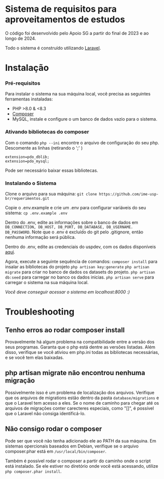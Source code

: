 # Sistema de requisitos para aproveitamentos de estudos
O código foi desenvolvido pelo Apoio SG a partir do final de 2023 e ao longo de 2024.


Todo o sistema é construído utilizando [Laravel](https://laravel.com/).


# Instalação 
### Pré-requisitos
Para instalar o sistema na sua máquina local, você precisa as seguintes ferramentas instaladas:
- PHP >8.0 & <8.3
- [Composer](https://getcomposer.org/download/)
- MySQL, instale e configure o um banco de dados vazio para o sistema. 

### Ativando bibliotecas do composer
Com o comando 
`php --ini`
encontre o arquivo de configuração do seu php.
Descomente as linhas (retirando o ';' ) 

```
extension=pdo_dblib;
extension=pdo_mysql;
```

Pode ser necessário baixar essas bibliotecas.

### Instalando o Sistema
Clone o arquivo para sua máquina:
`git clone https://github.com/ime-usp-br/requerimentos.git`
    
Copie o .env.example e crie um .env para configurar variáveis do seu sistema:
`cp .env.example .env`

Dentro do .env, edite as informações sobre o banco de dados em `DB_CONNECTION, DB_HOST, DB_PORT, DB_DATABASE, DB_USERNAME. DB_PASSWORD`. Note que o .env é excluído do git pelo .gitignore, então nenhuma informação será pública.

Dentro do .env, edite as credenciais do uspdev, com os dados disponíveis [aqui](https://docs.google.com/document/d/13hr-9QoXMzwY7mkKf8EkCtZ5Oxvyo5veutSnN306NQk/edit?usp=sharing).

Agora, execute a seguinte sequência de comandos:
`composer install` para insalar as bibliotecas do projeto
`php artisan key:generate` 
`php artisan migrate` para criar no banco de dados os datasets do projeto.
`php artisan db:seed` para carregar no banco os dados inicias.
`php artisan serve` para carregar o sistema na sua máquina local.

*Você deve conseguir acessar o sistema em localhost:8000 :)*

# Troubleshooting
## Tenho erros ao rodar composer install
Provavelmente há algum problema na compatibilidade entre a versão dos seus programas. Garanta que o php está dentre as versões listadas. Além disso, verifique se você ativiou em php.ini todas as bibliotecas necessárias, e se você tem elas baixadas.

## php artisan migrate não encontrou nenhuma migração
Possivelmente isso é um problema de localização dos arquivos. Verifique que os arquivos de migrations estão dentro da pasta `database/migrations` e que o Laravel tem acesso a eles. Se o nome de caminho para chegar até os arquivos de migrações conter carecteres especiais, como "[]", é possível que o Laravel não consiga identificá-lo.

## Não consigo rodar o composer
Pode ser que você não tenha adicionado ele ao PATH da sua máquina. Em sistemas opercionais baseados em Debian, verifique se o arquivo composer.phar está em `/usr/local/bin/composer`.

Também é possível rodar o composer a partir do caminho onde o script está instalado. Se ele estiver no diretório onde você está acessando, utilize `php composer.phar install`.

